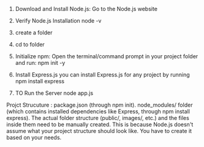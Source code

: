 1. Download and Install Node.js: Go to the Node.js website
2. Verify Node.js Installation
node -v
3. create a folder
4. cd to folder
   
5. Initialize npm: Open the terminal/command prompt in your project folder and run:
npm init -y

6. Install Express.js you can install Express.js for any project by running
   npm install express
  
8. TO Run the Server
   node app.js


Projct Strucuture :
package.json (through npm init).
node_modules/ folder (which contains installed dependencies like Express, through npm install express).
The actual folder structure (public/, images/, etc.) and the files inside them need to be manually created. This is because Node.js doesn't assume what your project structure should look like. You have to create it based on your needs.
